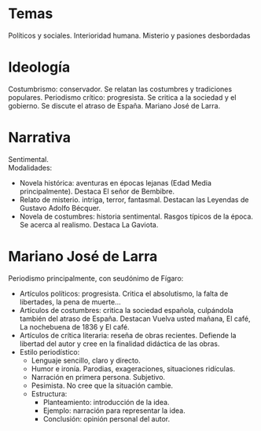 # Temas
Políticos y sociales.
Interioridad humana. Misterio y pasiones desbordadas

# Ideología
Costumbrismo: conservador. Se relatan las costumbres y tradiciones populares.
Periodismo crítico: progresista. Se critica a la sociedad y el gobierno. Se discute el atraso de España. Mariano José de Larra.

# Narrativa
Sentimental.  
Modalidades:
- Novela histórica: aventuras en épocas lejanas (Edad Media principalmente). Destaca El señor de Bembibre.
- Relato de misterio. intriga, terror, fantasmal. Destacan las Leyendas de Gustavo Adolfo Bécquer.
- Novela de costumbres: historia sentimental. Rasgos típicos de la época. Se acerca al realismo. Destaca La Gaviota.

# Mariano José de Larra
Periodismo principalmente, con seudónimo de Fígaro:
- Artículos políticos: progresista. Critica el absolutismo, la falta de libertades, la pena de muerte...
- Artículos de costumbres: critica la sociedad española, culpándola también del atraso de España. Destacan Vuelva usted mañana, El café, La nochebuena de 1836 y El café.
- Artículos de crítica literaria: reseña de obras recientes. Defiende la libertad del autor y cree en la finalidad didáctica de las obras.
- Estilo periodístico:
    - Lenguaje sencillo, claro y directo.
    - Humor e ironía. Parodias, exageraciones, situaciones ridículas.
    - Narración en primera persona. Subjetivo.
    - Pesimista. No cree que la situación cambie.
    - Estructura:
        - Planteamiento: introducción de la idea.
        - Ejemplo: narración para representar la idea.
        - Conclusión: opinión personal del autor.
